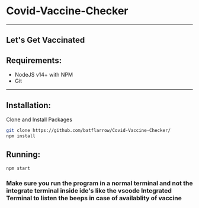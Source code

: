 # Covid-Vaccine-Checker

-------------------------------------------

## Let's Get Vaccinated

## Requirements:

- NodeJS v14+ with NPM
- Git

-------------------------------------------

## Installation:

Clone and Install Packages
```bash
git clone https://github.com/batflarrow/Covid-Vaccine-Checker/
npm install
```

## Running:

```bash
npm start
```

### Make sure you run the program in a normal terminal and not the integrate terminal inside ide's like the vscode Integrated Terminal to listen the beeps in case of availablity of vaccine
